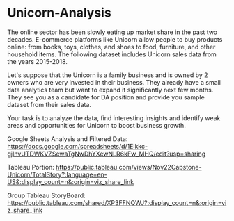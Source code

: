 # Unicorn-Analysis

The online sector has been slowly eating up market share in the past two decades. E-commerce platforms like Unicorn allow people to buy products online: from books, toys, clothes, and shoes to food, furniture, and other household items. The following dataset includes Unicorn sales data from the years 2015-2018.

Let's suppose that the Unicorn is a family business and is owned by 2 owners who are very invested in their business. They already have a small data analytics team but want to expand it significantly next few months. They see you as a candidate for DA position and provide you sample dataset from their sales data.

Your task is to analyze the data, find interesting insights and identify weak areas and opportunities for Unicorn to boost business growth.

Google Sheets Analysis and Filtered Data: https://docs.google.com/spreadsheets/d/1Eikkc-gjInvUTDWKVZSewaTgNwDhYXewNLR6kFw_MHQ/edit?usp=sharing

Tableau Portion: https://public.tableau.com/views/Nov22Capstone-Unicorn/TotalStory?:language=en-US&:display_count=n&:origin=viz_share_link

Group Tableau StoryBoard: https://public.tableau.com/shared/XP3FFNQWJ?:display_count=n&:origin=viz_share_link

